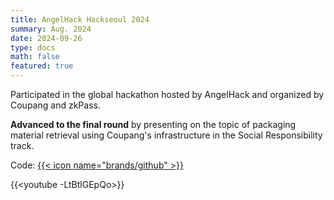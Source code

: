```yaml
---
title: AngelHack Hackseoul 2024
summary: Aug. 2024
date: 2024-09-26
type: docs
math: false
featured: true
---
```


Participated in the global hackathon hosted by AngelHack and organized by Coupang and zkPass.

**Advanced to the final round** by presenting on the topic of packaging material retrieval using Coupang's infrastructure in the Social Responsibility track.

Code: [{{< icon name="brands/github" >}}](https://github.com/bootkorea/Plow)

{{<youtube -LtBtlGEpQo>}}